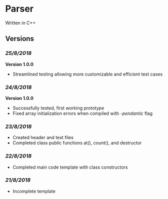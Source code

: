 # **Parser**

Written in C++

## Versions
### ***25/8/2018***
**Version 1.0.0**
* Streamlined testing allowing more customizable and efficient test cases

### ***24/8/2018***

**Version 1.0.0**
* Successfully tested, first working prototype
* Fixed array initialization errors when compiled with *-pendantic* flag

### ***23/8/2018***
* Created header and test files
* Completed class public functions at(), count(), and destructor

### ***22/8/2018***
* Completed main code template with class constructors

### ***21/8/2018***
* Incomplete template
